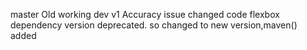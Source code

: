 
master
    Old working
dev v1
    Accuracy issue changed code
    flexbox dependency version deprecated. so changed to new version,maven() added 